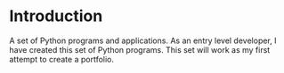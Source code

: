 # Introduction
A set of Python programs and applications. As an entry level developer, I have created this set of Python programs.
This set will work as my first attempt to create a portfolio.
